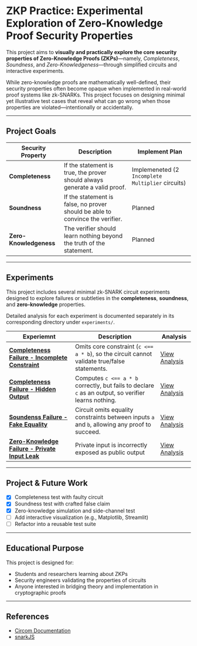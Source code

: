 # ZKP Practice: Experimental Exploration of Zero-Knowledge Proof Security Properties

This project aims to **visually and practically explore the core security properties of Zero-Knowledge Proofs (ZKPs)**—namely, *Completeness*, *Soundness*, and *Zero-Knowledgeness*—through simplified circuits and interactive experiments.

While zero-knowledge proofs are mathematically well-defined, their security properties often become opaque when implemented in real-world proof systems like zk-SNARKs. This project focuses on designing minimal yet illustrative test cases that reveal what can go wrong when those properties are violated—intentionally or accidentally.

--- 

## Project Goals

| Security Property | Description | Implement Plan|
|---|---|--------|
|**Completeness** | If the statement is true, the prover should always generate a valid proof. | Implemeneted (2 `Incomplete Multiplier` circuits)|
|**Soundness** | If the statement is false, no prover should be able to convince the verifier. | Planned|
|**Zero-Knowledgeness** | The verifier should learn nothing beyond the truth of the statement. | Planned|

---

##  Experiments 

This project includes several minimal zk-SNARK circuit experiments designed to explore failures or subtleties in the **completeness**, **soundness**, and **zero-knowledge** properties.

Detailed analysis for each experiment is documented separately in its corresponding directory under `experiments/`.

|Experiemnt | Description | Analysis|
|----|----|-----|
|[**Completeness Failure - Incomplete Constraint**](https://github.com/Jaehun-Kim-Brian/zkp-practice/tree/main/experiments/completeness-failure/1-no-constraints)| Omits core constraint (`c <== a * b`), so the circuit cannot validate true/false statements.| [View Analysis](https://github.com/Jaehun-Kim-Brian/zkp-practice/blob/main/experiments/completeness-failure/1-no-constraints/analysis.md)|
|[**Completeness Failure - Hidden Output**](https://github.com/Jaehun-Kim-Brian/zkp-practice/tree/main/experiments/completeness-failure/2-no-output)| Computes `c <== a * b` correctly, but fails to declare `c` as an output, so verifier learns nothing.| [View Analysis](https://github.com/Jaehun-Kim-Brian/zkp-practice/blob/main/experiments/completeness-failure/2-no-output/analysis.md)|
|[**Soundenss Failure - Fake Equality**](https://github.com/Jaehun-Kim-Brian/zkp-practice/tree/main/experiments/soundness-failure/1-fake-equality)| Circuit omits equality constraints between inputs `a` and `b`, allowing any proof to succeed.| [View Analysis](https://github.com/Jaehun-Kim-Brian/zkp-practice/tree/main/experiments/soundness-failure/1-fake-equality/analysis.md)|
|[**Zero-Knowledge Failure - Private Input Leak**](https://github.com/Jaehun-Kim-Brian/zkp-practice/tree/main/experiments/zero-knowledge-failure/1-leaked-private)| Private input is incorrectly exposed as public output | [View Analysis](https://github.com/Jaehun-Kim-Brian/zkp-practice/tree/main/experiments/zero-knowledge-failure/1-leaked-private/analysis.md)|

---

## Project  & Future Work

- [x] Completeness test with faulty circuit 
- [x] Soundness test with crafted false claim
- [x] Zero-knowledge simulation and side-channel test
- [ ] Add interactive visualization (e.g., Matplotlib, Streamlit)
- [ ] Refactor into a reusable test suite

---

## Educational Purpose

This project is designed for:
- Students and researchers learning about ZKPs
- Security engineers validating the properties of circuits
- Anyone interested in bridging theory and implementation in cryptographic proofs

---

## References 
- [Circom Documentation](https://docs.circom.io)
- [snarkJS](https://github.com/iden3/snarkjs)
